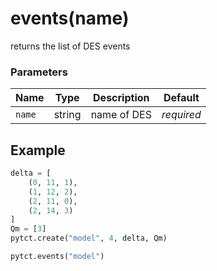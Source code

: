 # events(name)

returns the list of DES events

### Parameters
| Name       | Type    | Description |  Default   |
|------------|---------|-------------|------------|
| `name`     | string  | name of DES | *required* |



## Example

```python title="sample 1"
delta = [
    (0, 11, 1),
    (1, 12, 2),
    (2, 11, 0),
    (2, 14, 3)
]
Qm = [3]
pytct.create("model", 4, delta, Qm)

pytct.events("model")
```
